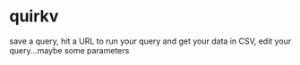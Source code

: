 quirkv
======

save a query, hit a URL to run your query and get your data in CSV, edit your query...maybe some parameters
